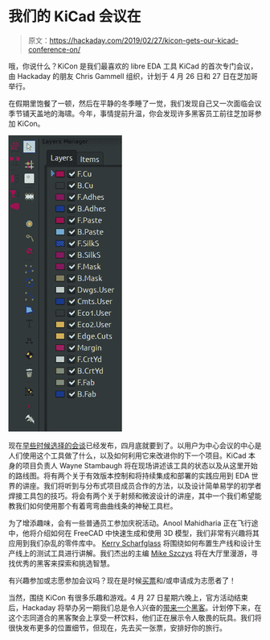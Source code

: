 # 我们的 KiCad 会议在

> 原文：<https://hackaday.com/2019/02/27/kicon-gets-our-kicad-conference-on/>

哦，你说什么？KiCon 是我们最喜欢的 libre EDA 工具 KiCad 的首次专门会议，由 Hackaday 的朋友 Chris Gammell 组织，计划于 4 月 26 日和 27 日在芝加哥举行。

在假期里饱餐了一顿，然后在平静的冬季睡了一觉，我们发现自己又一次面临会议季节铺天盖地的海啸。今年，事情提前升温，你会发现许多黑客员工前往芝加哥参加 KiCon。

![](img/f3a5edb23b7c0435938e2cf65ba26297.png)

现在[早些时候选择的会谈](https://kicad-kicon.com/talks/)已经发布，四月底就要到了。以用户为中心会议的中心是人们使用这个工具做了什么，以及如何利用它来改进你的下一个项目。KiCad 本身的项目负责人 Wayne Stambaugh 将在现场讲述该工具的状态以及从这里开始的路线图。将有两个关于有效版本控制和将持续集成和部署的实践应用到 EDA 世界的讲座。我们将听到与分布式项目成员合作的方法，以及设计简单易学的初学者焊接工具包的技巧。将会有两个关于射频和微波设计的讲座，其中一个我们希望能教我们如何使用那个有着弯弯曲曲线条的神秘工具栏。

为了增添趣味，会有一些普通员工参加庆祝活动。Anool Mahidharia 正在飞行途中，他将介绍如何在 FreeCAD 中快速生成和使用 3D 模型，我们非常有兴趣将其应用到我们杂乱的零件库中。 [Kerry Scharfglass](https://hackaday.com/author/kerryscharfglass/) 将围绕如何布置生产线和设计生产线上的测试工具进行讲解。我们杰出的主编 [Mike Szczys](https://hackaday.com/author/mikehackaday/) 将在大厅里漫游，寻找优秀的黑客来探索和挑选智慧。

有兴趣参加或志愿参加会议吗？现在是时候[买票](https://www.eventbrite.com/e/kicon-2019-tickets-55951056115)和/或申请成为志愿者了！

当然，围绕 KiCon 有很多乐趣和游戏。4 月 27 日星期六晚上，官方活动结束后，Hackaday 将举办另一期我们总是令人兴奋的[带来一个黑客](https://hackaday.com/tag/bring-a-hack/)。计划停下来，在这个志同道合的黑客聚会上享受一杯饮料，他们正在展示令人敬畏的玩具。我们将很快发布更多的位置细节，但现在，先去买一张票，安排好你的旅行。